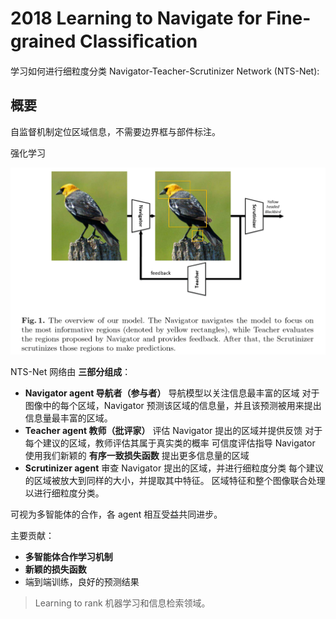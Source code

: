 # 2018 Learning to Navigate for Fine-grained Classiﬁcation

学习如何进行细粒度分类
Navigator-Teacher-Scrutinizer Network (NTS-Net):

## 概要

自监督机制定位区域信息，不需要边界框与部件标注。

强化学习

![NTS-Net网络模型](images/NTS-Net_structure.png)

NTS-Net 网络由 __三部分组成__：

- __Navigator agent 导航者（参与者）__ 导航模型以关注信息最丰富的区域
    对于图像中的每个区域，Navigator 预测该区域的信息量，并且该预测被用来提出信息量最丰富的区域。
- __Teacher agent 教师（批评家）__ 评估 Navigator 提出的区域并提供反馈
    对于每个建议的区域，教师评估其属于真实类的概率
    可信度评估指导 Navigator 使用我们新颖的 __有序一致损失函数__ 提出更多信息量的区域
- __Scrutinizer agent__ 审查 Navigator 提出的区域，并进行细粒度分类
    每个建议的区域被放大到同样的大小，并提取其中特征。
    区域特征和整个图像联合处理以进行细粒度分类。

可视为多智能体的合作，各 agent 相互受益共同进步。

主要贡献：

- __多智能体合作学习机制__
- __新颖的损失函数__
- 端到端训练，良好的预测结果

> Learning to rank
> 机器学习和信息检索领域。
> 